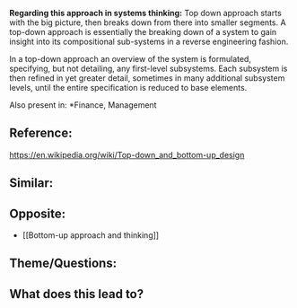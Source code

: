 **Regarding this approach in systems thinking:**
Top down approach starts with the big picture, then breaks down from there into smaller segments. A top-down approach is essentially the breaking down of a system to gain insight into its compositional sub-systems in a reverse engineering fashion. 

In a top-down approach an overview of the system is formulated, specifying, but not detailing, any first-level subsystems. Each subsystem is then refined in yet greater detail, sometimes in many additional subsystem levels, until the entire specification is reduced to base elements. 

Also present in: *Finance, Management

## Reference:
https://en.wikipedia.org/wiki/Top-down_and_bottom-up_design

## Similar:

## Opposite:
- [[Bottom-up approach and thinking]]

## Theme/Questions:

## What does this lead to?
